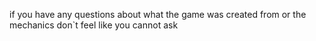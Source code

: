 if you have any questions about what the game was created from or the mechanics don`t feel like you cannot ask

